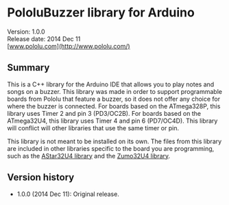 # PololuBuzzer library for Arduino

Version: 1.0.0<br/>
Release date: 2014 Dec 11<br/>
[www.pololu.com](http://www.pololu.com/)

## Summary

This is a C++ library for the Arduino IDE that allows you to play notes and songs on a buzzer.  This library was made in order to support programmable boards from Pololu that feature a buzzer, so it does not offer any choice for where the buzzer is connected.  For boards based on the ATmega328P, this library uses Timer 2 and pin 3 (PD3/OC2B).  For boards based on the ATmega32U4, this library uses Timer 4 and pin 6 (PD7/OC4D).  This library will conflict will other libraries that use the same timer or pin.

This library is not meant to be installed on its own.  The files from this library are included in other libraries specific to the board you are programming, such as the [AStar32U4 library](https://github.com/pololu/a-star-32u4-arduino-library) and the [Zumo32U4 library](https://github.com/pololu/zumo-32u4-arduino-library).

## Version history

* 1.0.0 (2014 Dec 11): Original release.